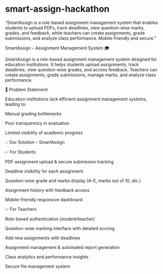 # smart-assign-hackathon
“SmartAssign is a role-based assignment management system that enables students to upload PDFs, track deadlines, view question-wise marks, grades, and feedback, while teachers can create assignments, grade submissions, and analyze class performance. Mobile-friendly and secure.”

SmartAssign – Assignment Management System 🎓

SmartAssign is a role-based assignment management system designed for education institutions. It helps students upload assignments, track deadlines, view question-wise grades, and access feedback. Teachers can create assignments, grade submissions, manage marks, and analyze class performance.

🚩 Problem Statement

Education institutions lack efficient assignment management systems, leading to:

Manual grading bottlenecks

Poor transparency in evaluation

Limited visibility of academic progress

💡 Our Solution – SmartAssign

✅ For Students

PDF assignment upload & secure submission tracking

Deadline visibility for each assignment

Question-wise grade and marks display (A–E, marks out of 10, etc.)

Assignment history with feedback access

Mobile-friendly responsive dashboard

✅ For Teachers

Role-based authentication (student/teacher)

Question-wise marking interface with detailed scoring

Add new assignments with deadlines

Assignment management & automated report generation

Class analytics and performance insights

Secure file management system
